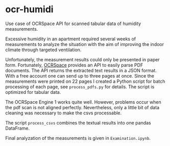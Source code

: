 # ocr-humidi
Use case of OCRSpace API for scanned tabular data of humidity measurements.

Excessive humidity in an apartment required several weeks of measurements to analyze the situation with the aim of improving the indoor climate through targeted ventilation. 

Unfortunately, the measurement results could only be presented in paper form. Fortunately, [OCRSpace](https://ocr.space/OCRAPI) provides an API to easily parse PDF documents. The API returns the extracted text results in a JSON format.
With a free account one can send up to three pages at once. Since the measurements were printed on 22 pages I created a Python script for batch processing of each page, see `process_pdfs.py` for details. The script is optimized for tabular data.

The OCRSpace Engine 1 works quite well. However, problems occur when the pdf scan is not aligned perfectly. Nevertheless, only a little bit of data cleaning was necessary to make the csvs processable.

The script `process_csvs` combines the textual results into one pandas DataFrame. 

Final analyzation of the measurements is given in `Examination.ipynb`.

